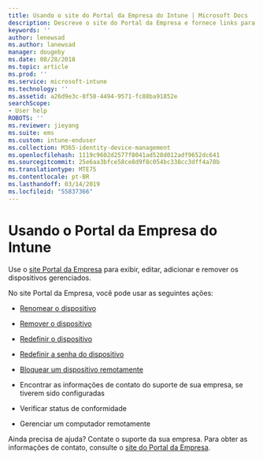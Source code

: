 ```yaml
---
title: Usando o site do Portal da Empresa do Intune | Microsoft Docs
description: Descreve o site do Portal da Empresa e fornece links para as etapas de tarefas que os usuários finais podem realizar no site
keywords: ''
author: lenewsad
ms.author: lanewsad
manager: dougeby
ms.date: 08/28/2018
ms.topic: article
ms.prod: ''
ms.service: microsoft-intune
ms.technology: ''
ms.assetid: a26d9e3c-8f58-4494-9571-fc88ba91852e
searchScope:
- User help
ROBOTS: ''
ms.reviewer: jieyang
ms.suite: ems
ms.custom: intune-enduser
ms.collection: M365-identity-device-management
ms.openlocfilehash: 1119c9602d2577f8041ad528d012adf9652dc641
ms.sourcegitcommit: 25e6aa3bfce58ce8d9f8c054bc338cc3dff4a78b
ms.translationtype: MTE75
ms.contentlocale: pt-BR
ms.lasthandoff: 03/14/2019
ms.locfileid: "55837366"
---
```

# <a name="using-the-intune-company-portal-website"></a>Usando o Portal da Empresa do Intune
Use o [site Portal da Empresa](https://portal.manage.microsoft.com) para exibir, editar, adicionar e remover os dispositivos gerenciados.

No site Portal da Empresa, você pode usar as seguintes ações:

-   [Renomear o dispositivo](rename-your-device-cpwebsite.md)

-   [Remover o dispositivo](remove-your-device-cpwebsite.md)

-   [Redefinir o dispositivo](reset-erase-your-device-cpwebsite.md)

-   [Redefinir a senha do dispositivo](reset-your-passcode-cpwebsite.md)

-   [Bloquear um dispositivo remotamente](remote-lock-your-device-cpwebsite.md)

-   Encontrar as informações de contato do suporte de sua empresa, se tiverem sido configuradas

-   Verificar status de conformidade

-   Gerenciar um computador remotamente

Ainda precisa de ajuda? Contate o suporte da sua empresa. Para obter as informações de contato, consulte o [site do Portal da Empresa](https://go.microsoft.com/fwlink/?linkid=2010980).
